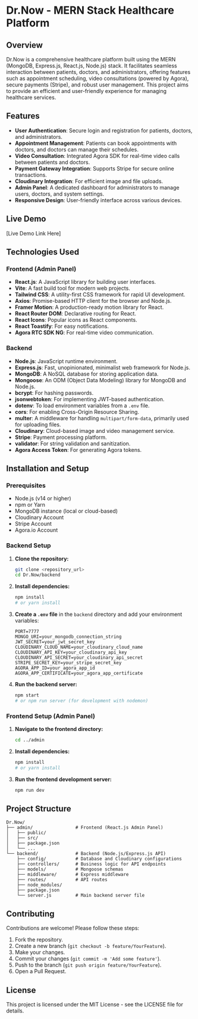 # Dr.Now - MERN Stack Healthcare Platform

## Overview

Dr.Now is a comprehensive healthcare platform built using the MERN (MongoDB, Express.js, React.js, Node.js) stack. It facilitates seamless interaction between patients, doctors, and administrators, offering features such as appointment scheduling, video consultations (powered by Agora), secure payments (Stripe), and robust user management. This project aims to provide an efficient and user-friendly experience for managing healthcare services.

## Features

- **User Authentication**: Secure login and registration for patients, doctors, and administrators.
- **Appointment Management**: Patients can book appointments with doctors, and doctors can manage their schedules.
- **Video Consultation**: Integrated Agora SDK for real-time video calls between patients and doctors.
- **Payment Gateway Integration**: Supports Stripe for secure online transactions.
- **Cloudinary Integration**: For efficient image and file uploads.
- **Admin Panel**: A dedicated dashboard for administrators to manage users, doctors, and system settings.
- **Responsive Design**: User-friendly interface across various devices.

## Live Demo

[Live Demo Link Here]

## Technologies Used

### Frontend (Admin Panel)

- **React.js**: A JavaScript library for building user interfaces.
- **Vite**: A fast build tool for modern web projects.
- **Tailwind CSS**: A utility-first CSS framework for rapid UI development.
- **Axios**: Promise-based HTTP client for the browser and Node.js.
- **Framer Motion**: A production-ready motion library for React.
- **React Router DOM**: Declarative routing for React.
- **React Icons**: Popular icons as React components.
- **React Toastify**: For easy notifications.
- **Agora RTC SDK NG**: For real-time video communication.

### Backend

- **Node.js**: JavaScript runtime environment.
- **Express.js**: Fast, unopinionated, minimalist web framework for Node.js.
- **MongoDB**: A NoSQL database for storing application data.
- **Mongoose**: An ODM (Object Data Modeling) library for MongoDB and Node.js.
- **bcrypt**: For hashing passwords.
- **jsonwebtoken**: For implementing JWT-based authentication.
- **dotenv**: To load environment variables from a `.env` file.
- **cors**: For enabling Cross-Origin Resource Sharing.
- **multer**: A middleware for handling `multipart/form-data`, primarily used for uploading files.
- **Cloudinary**: Cloud-based image and video management service.
- **Stripe**: Payment processing platform.
- **validator**: For string validation and sanitization.
- **Agora Access Token**: For generating Agora tokens.

## Installation and Setup

### Prerequisites

- Node.js (v14 or higher)
- npm or Yarn
- MongoDB instance (local or cloud-based)
- Cloudinary Account
- Stripe Account
- Agora.io Account

### Backend Setup

1.  **Clone the repository:**
    ```bash
    git clone <repository_url>
    cd Dr.Now/backend
    ```
2.  **Install dependencies:**
    ```bash
    npm install
    # or yarn install
    ```
3.  **Create a `.env` file** in the `backend` directory and add your environment variables:
    ```
    PORT=7777
    MONGO_URI=your_mongodb_connection_string
    JWT_SECRET=your_jwt_secret_key
    CLOUDINARY_CLOUD_NAME=your_cloudinary_cloud_name
    CLOUDINARY_API_KEY=your_cloudinary_api_key
    CLOUDINARY_API_SECRET=your_cloudinary_api_secret
    STRIPE_SECRET_KEY=your_stripe_secret_key
    AGORA_APP_ID=your_agora_app_id
    AGORA_APP_CERTIFICATE=your_agora_app_certificate
    ```
4.  **Run the backend server:**
    ```bash
    npm start
    # or npm run server (for development with nodemon)
    ```

### Frontend Setup (Admin Panel)

1.  **Navigate to the frontend directory:**
    ```bash
    cd ../admin
    ```
2.  **Install dependencies:**
    ```bash
    npm install
    # or yarn install
    ```
3.  **Run the frontend development server:**
    ```bash
    npm run dev
    ```

## Project Structure

```
Dr.Now/
├── admin/                # Frontend (React.js Admin Panel)
│   ├── public/
│   ├── src/
│   ├── package.json
│   └── ...
└── backend/              # Backend (Node.js/Express.js API)
    ├── config/           # Database and Cloudinary configurations
    ├── controllers/      # Business logic for API endpoints
    ├── models/           # Mongoose schemas
    ├── middleware/       # Express middleware
    ├── routes/           # API routes
    ├── node_modules/
    ├── package.json
    └── server.js         # Main backend server file
```

## Contributing

Contributions are welcome! Please follow these steps:

1.  Fork the repository.
2.  Create a new branch (`git checkout -b feature/YourFeature`).
3.  Make your changes.
4.  Commit your changes (`git commit -m 'Add some feature'`).
5.  Push to the branch (`git push origin feature/YourFeature`).
6.  Open a Pull Request.

## License

This project is licensed under the MIT License - see the LICENSE file for details.




